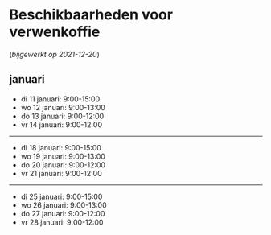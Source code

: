 # Beschikbaarheden voor verwenkoffie

(*bijgewerkt op 2021-12-20*)

## januari

- di 11 januari: 9:00-15:00
- wo 12 januari: 9:00-13:00
- do 13 januari: 9:00-12:00
- vr 14 januari: 9:00-12:00
- ---
- di 18 januari: 9:00-15:00
- wo 19 januari: 9:00-13:00
- do 20 januari: 9:00-12:00
- vr 21 januari: 9:00-12:00
- ---
- di 25 januari: 9:00-15:00
- wo 26 januari: 9:00-13:00
- do 27 januari: 9:00-12:00
- vr 28 januari: 9:00-12:00
